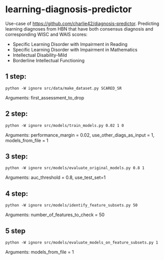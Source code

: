 # learning-diagnosis-predictor

Use-case of https://github.com/charlie42/diagnosis-predictor.
Predicting learning diagnoses from HBN that have both consensus diagnosis and corresponding WISC and WAIS scores:
- Specific Learning Disorder with Impairment in Reading
- Specific Learning Disorder with Impairment in Mathematics
- Intellectual Disability-Mild
- Borderline Intellectual Functioning

## 1 step:

`python -W ignore src/data/make_dataset.py SCARED_SR`

Arguments: first_assessment_to_drop

## 2 step:

`python -W ignore src/models/train_models.py 0.02 1 0`

Arguments: performance_margin = 0.02, use_other_diags_as_input = 1, models_from_file = 1

## 3 step:

`python -W ignore src/models/evaluate_original_models.py 0.8 1`

Arguments: auc_threshold = 0.8, use_test_set=1

## 4 step:

`python -W ignore src/models/identify_feature_subsets.py 50`

Arguments: number_of_features_to_check = 50

## 5 step

`python -W ignore src/models/evaluate_models_on_feature_subsets.py 1`

Arguments: models_from_file = 1

